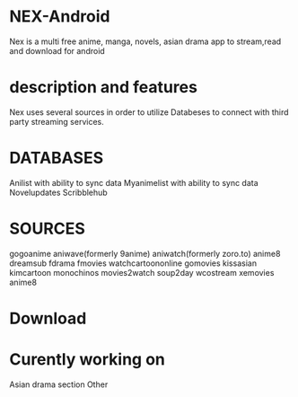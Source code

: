 # NEX-Android
Nex is a multi free anime, manga, novels, asian drama app to stream,read and download for android
# description and features
Nex uses several sources in order to utilize Databeses to connect with third party streaming services.
# DATABASES
 Anilist
  with ability to sync data
 Myanimelist
  with ability to sync data
 Novelupdates
 Scribblehub
# SOURCES
 gogoanime
 aniwave(formerly 9anime)
 aniwatch(formerly zoro.to)
 anime8
 dreamsub
 fdrama
 fmovies
 watchcartoononline
 gomovies
 kissasian
 kimcartoon
 monochinos
 movies2watch
 soup2day
 wcostream
 xemovies
 anime8
# Download

# Curently working on
 Asian drama section
 Other


 
 
